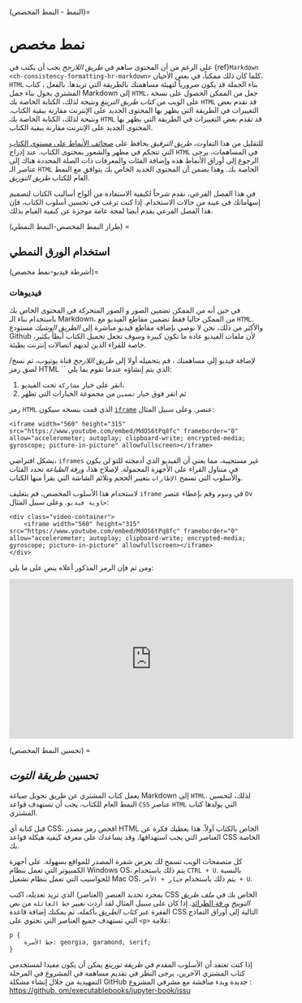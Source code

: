 (النمط - النمط المخصص)=
# نمط مخصص

على الرغم من أن المحتوى ساهم في _طريق اللارجح_ يجب أن يكتب في {ref}`Markdown <ch-consistency-formatting-hr-markdown>` كلما كان ذلك ممكناً، في بعض الأحيان، `HTML` بناء الجملة قد يكون ضرورياً لتهيئة مساهمتك بالطريقة التي تريدها. بالفعل ، كتاب المشتري يحول بناء جمل Markdown إلى `HTML`، جعل من الممكن الحصول على نسخة على الويب من _كتاب طريق الترينغ_ ونتيجة لذلك، الكتابة الخاصة بك `HTML` قد تقدم بعض التغييرات في الطريقة التي يظهر بها المحتوى الجديد على الإنترنت مقارنة ببقية الكتاب. ونتيجة لذلك، الكتابة الخاصة بك `HTML` قد تقدم بعض التغييرات في الطريقة التي يظهر بها المحتوى الجديد على الإنترنت مقارنة ببقية الكتاب.

للتقليل من هذا التفاوت، _طريق الترقيق_ يحافظ على [صحائف الأنماط على مستوى الكتاب](https://github.com/alan-turing-institute/the-turing-way/blob/main/book/website/_static/book-stylesheet.css) التي تتحكم في مظهر والشعور بمحتوى الكتاب. عند إدراج `HTML` في المساهمات، يرجى الرجوع إلى أوراق الأنماط هذه وإضافة الفئات والمعرفات ذات الصلة المحددة هناك إلى عناصر الـ `HTML` الخاصة بك. وهذا يضمن أن المحتوى الجديد الخاص بك يتوافق مع النمط العام للكتاب _طريق التوريق_.

في هذا الفصل الفرعي، نقدم شرحاً لكيفية الاستفادة من ألواح أساليب الكتاب لتصميم إسهاماتك في عينة من حالات الاستخدام. إذا كنت ترغب في تحسين أسلوب الكتاب، فإن هذا الفصل الفرعي يقدم أيضا لمحة عامة موجزة عن كيفية القيام بذلك.

(طراز النمط المخصص-النمط النمطي) =
## استخدام الورق النمطي

(أشرطة فيديو-نمط مخصص)=
### فيديوهات

في حين أنه من الممكن تضمين الصور و الصور المتحركة في المحتوى الخاص بك باستخدام بناء الـ Markdown، من الممكن حاليا فقط تضمين مقاطع الفيديو مع `HTML`. والأكثر من ذلك، نحن لا نوصي بإضافة مقاطع فيديو مباشرة إلى _الطريق الوشيك_ مستودع Github لأن ملفات الفيديو عادة ما تكون كبيرة وسوف تجعل تحميل الكتاب أبطأ بكثير، خاصة للقراء الذين لديهم اتصالات إنترنت بطيئة.

لإضافة فيديو إلى مساهمتك ، قم بتحميله أولا إلى _طريق اللارجح_ قناة يوتيوب، ثم نسخ/لصق رمز HTML `` الذي يتم إنشاؤه عندما تقوم بما يلي:
1. انقر على خيار `مشاركة` تحت الفيديو،
1. ثم انقر فوق خيار `تضمين` من مجموعة الخيارات التي تظهر


رمز `HTML` الذي قمت بنسخه سيكون [`iframe`](https://developer.mozilla.org/en-US/docs/Web/HTML/Element/iframe) عنصر. وعلى سبيل المثال:

```
<iframe width="560" height="315" src="https://www.youtube.com/embed/MdOS6tPq8fc" frameborder="0" allow="accelerometer; autoplay; clipboard-write; encrypted-media; gyroscope; picture-in-picture" allowfullscreen></iframe>
```

بشكل افتراضي، `iframes` غير مستجيبة، مما يعني أن الفيديو الذي أدمجته للتو لن يكون في متناول القراء على الأجهزة المحمولة. لإصلاح هذا، _ورقة الطباعة_ تحدد الفئات والأسلوب التي تسمح `الإطارات` بتغيير الحجم وتلائم الشاشة التي يقرأ منها الكتاب.

لاستخدام هذا الأسلوب المخصص، قم بتغليف `iframe` في `وسوم` وقم بإعطاء عنصر `Dv` `حاوية فيديو`. وعلى سبيل المثال:

```
<div class="video-container">
    <iframe width="560" height="315" src="https://www.youtube.com/embed/MdOS6tPq8fc" frameborder="0" allow="accelerometer; autoplay; clipboard-write; encrypted-media; gyroscope; picture-in-picture" allowfullscreen></iframe>
</div>
```

ومن ثم فإن الرمز المذكور أعلاه ينص على ما يلي:

<div class="video-container">
    <iframe width="560" height="315" src="https://www.youtube.com/embed/MdOS6tPq8fc" frameborder="0" allow="accelerometer; autoplay; clipboard-write; encrypted-media; gyroscope; picture-in-picture" allowfullscreen></iframe>
</div>

(تحسين النمط المخصص) =
## تحسين _طريقة التوت_

يعمل كتاب المشتري عن طريق تحويل صياغة Markdown إلى `HTML`. لذلك، لتحسين النمط العام للكتاب، يجب أن تستهدف قواعد `CSS` عناصر `HTML` التي يولدها كتاب المشتري.

قبل كتابة أي CSS، افحص رمز مصدر HTML الخاص بالكتاب أولاً. هذا يعطيك فكرة عن العناصر التي يجب استهدافها، وقد يساعدك على معرفة كيفية هيكلة قواعد CSS الخاصة بك.

كل متصفحات الويب تسمح لك بعرض شفرة المصدر للمواقع بسهولة. على أجهزة الكمبيوتر التي تعمل بنظام Windows OS، يتم ذلك باستخدام `CTRL + U`. بالنسبة للحواسيب التي تعمل بنظام تشغيل Mac OS، يتم ذلك باستخدام `خيار + الأمر + U`.

بمجرد تحديد العنصر (العناصر) الذي تريد تعديله، اكتب CSS الخاص بك في _ملف طريق التوبيخ_ [ورقة الطرائد](https://github.com/alan-turing-institute/the-turing-way/blob/main/book/website/_static/book-stylesheet.css). إذا كان على سبيل المثال لقد أردت تغيير `خط العائلة` من نص الفقرة عبر _كتاب الطريق_ بأكمله، ثم يمكنك إضافة قاعدة CSS التالية إلى أوراق النماذج التي تستهدف جميع العناصر التي تحتوي على `<p>` علامة:

```
p {
    خط الأسرة: georgia, garamond, serif;
}
```

إذا كنت تعتقد أن الأسلوب المقدم في _طريقة تورينغ_ يمكن أن يكون مفيدا لمستخدمي كتاب المشتري الآخرين، يرجى النظر في تقديم مساهمة في المشروع في المرحلة التمهيدية من خلال إنشاء مشكلة GitHub جديدة وبدء مناقشة مع مشرفي المشروع : [https://github. om/executablebooks/jupyter-book/issu](https://github.com/executablebooks/jupyter-book/issues)
